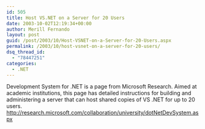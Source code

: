 ```yaml
---
id: 505
title: Host VS.NET on a Server for 20 Users
date: 2003-10-02T12:19:34+00:00
author: Merill Fernando
layout: post
guid: /post/2003/10/Host-VSNET-on-a-Server-for-20-Users.aspx
permalink: /2003/10/host-vsnet-on-a-server-for-20-users/
dsq_thread_id:
  - "78447251"
categories:
  - .NET
---
```

<P>Development System for .NET is a page from Microsoft Research. Aimed at academic institutions, this page has detailed instructions for building and administering a server that can host shared copies of VS .NET for up to 20 users.<BR><A href="http://research.microsoft.com/collaboration/university/dotNetDevSystem.aspx">http://research.microsoft.com/collaboration/university/dotNetDevSystem.aspx</A> <!--StartFragment --></P>